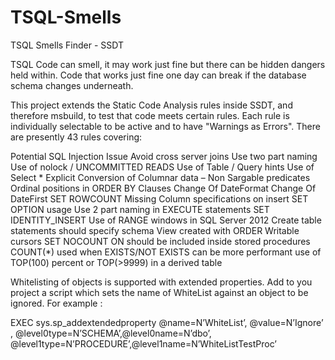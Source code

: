 # TSQL-Smells

TSQL Smells Finder - SSDT

TSQL Code can smell, it may work just fine but there can be hidden dangers held within.  Code that works just fine one day can break if the database schema changes underneath.

This project extends the Static Code Analysis rules inside SSDT, and therefore msbuild, to test that code meets certain rules.  Each rule is individually selectable to be active and to have "Warnings as Errors".
There are presently 43 rules covering:

Potential SQL Injection Issue 
Avoid cross server joins
Use two part naming
Use of nolock / UNCOMMITTED READS
Use of Table / Query hints
Use of Select *
Explicit Conversion of Columnar data – Non Sargable predicates
Ordinal positions in ORDER BY Clauses
Change Of DateFormat
Change Of DateFirst
SET ROWCOUNT
Missing Column specifications on insert
SET OPTION usage
Use 2 part naming in EXECUTE statements
SET IDENTITY_INSERT
Use of RANGE windows in SQL Server 2012
Create table statements should specify schema
View created with ORDER
Writable cursors
SET NOCOUNT ON should be included inside stored procedures
COUNT(*) used when EXISTS/NOT EXISTS can be more performant
use of TOP(100) percent or TOP(>9999) in a derived table

 

Whitelisting of objects is supported with extended properties.  Add to you project a script which sets the name of WhiteList against an object to be ignored.  For example :

EXEC sys.sp_addextendedproperty @name=N’WhiteList’, @value=N’Ignore’ , @level0type=N’SCHEMA’,@level0name=N’dbo’, @level1type=N’PROCEDURE’,@level1name=N’WhiteListTestProc’
